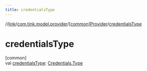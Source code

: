 ```yaml
---
title: credentialsType
---
```

//[link](../../../index.html)/[com.tink.model.provider](../index.html)/[[common]Provider](index.html)/[credentialsType](credentials-type.html)



# credentialsType



[common]\
val [credentialsType](credentials-type.html): [Credentials.Type](../../com.tink.model.credentials/[common]-credentials/-type/index.html)




